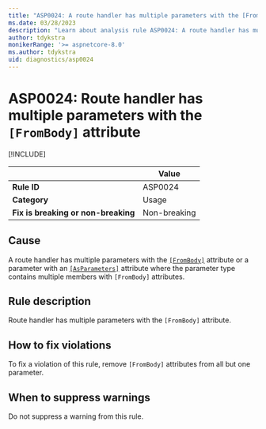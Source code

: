 ```yaml
---
title: "ASP0024: A route handler has multiple parameters with the [FromBody] attribute"
ms.date: 03/28/2023
description: "Learn about analysis rule ASP0024: A route handler has multiple parameters with the [FromBody] attribute"
author: tdykstra
monikerRange: '>= aspnetcore-8.0'
ms.author: tdykstra
uid: diagnostics/asp0024
---
```

# ASP0024: Route handler has multiple parameters with the `[FromBody]` attribute

[!INCLUDE[](~/includes/not-latest-version.md)]

| | Value |
|-|-|
| **Rule ID** |ASP0024|
| **Category** |Usage|
| **Fix is breaking or non-breaking** |Non-breaking|

## Cause

A route handler has multiple parameters with the [`[FromBody]`](xref:Microsoft.AspNetCore.Mvc.FromBodyAttribute) attribute or a parameter with an [`[AsParameters]`](xref:Microsoft.AspNetCore.Http.AsParametersAttribute) attribute where the parameter type contains multiple members with `[FromBody]` attributes.

## Rule description

Route handler has multiple parameters with the `[FromBody]` attribute.

## How to fix violations

To fix a violation of this rule, remove `[FromBody]` attributes from all but one parameter.

## When to suppress warnings

Do not suppress a warning from this rule.
